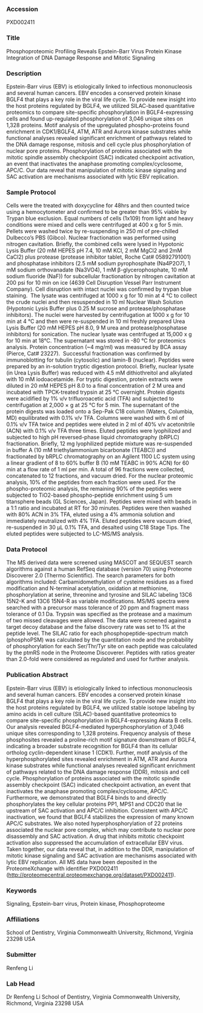 ### Accession
PXD002411

### Title
Phosphoproteomic Profiling Reveals Epstein-Barr Virus Protein Kinase Integration of DNA Damage Response and Mitotic Signaling

### Description
Epstein-Barr virus (EBV) is etiologically linked to infectious mononucleosis and several human cancers.  EBV encodes a conserved protein kinase BGLF4 that plays a key role in the viral life cycle. To provide new insight into the host proteins regulated by BGLF4, we utilized SILAC-based quantitative proteomics to compare site-specific phosphorylation in BGLF4-expressing cells and found up-regulated phosphorylation of 3,046 unique sites on 1,328 proteins.  Motif analysis of the upregulated phospho-proteins found enrichment in CDK1/BGLF4, ATM, ATR and Aurora kinase substrates while functional analyses revealed significant enrichment of pathways related to the DNA damage response, mitosis and cell cycle plus phosphorylation of nuclear pore proteins. Phosphorylation of proteins associated with the mitotic spindle assembly checkpoint (SAC) indicated checkpoint activation, an event that inactivates the anaphase promoting complex/cyclosome, APC/C. Our data reveal that manipulation of mitotic kinase signaling and SAC activation are mechanisms associated with lytic EBV replication.

### Sample Protocol
Cells were the treated with doxycycline for 48hrs and then counted twice using a hemocytometer and confirmed to be greater than 95% viable by Trypan blue exclusion. Equal numbers of cells (1x109) from light and heavy conditions were mixed and cells were centrifuged at 400 x g for 5 min. Pellets were washed twice by re-suspending in 250 ml of pre-chilled Dulbecco’s PBS (Gibco). Nuclear fractionation was performed using nitrogen cavitation. Briefly, the combined cells were lysed in Hypotonic Lysis Buffer (20 mM HEPES pH 7.4, 10 mM KCl, 2 mM MgCl2 and 2mM CaCl2) plus protease (protease inhibitor tablet, Roche Cat# 05892791001) and phosphatase inhibitors (2.5 mM sodium pyrophosphate (Na4P2O7), 1 mM sodium orthovanadate (Na3VO4), 1 mM β-glycerophosphate, 10 mM sodium fluoride (NaF)) for subcellular fractionation by nitrogen cavitation at 200 psi for 10 min on ice (4639 Cell Disruption Vessel Parr Instrument Company). Cell disruption with intact nuclei was confirmed by trypan blue staining.  The lysate was centrifuged at 1000 x g for 10 min at 4 °C to collect the crude nuclei and then resuspended in 10 ml Nuclear Wash Solution (Hypotonic Lysis Buffer plus 0.25 M sucrose and protease/phosphatase inhibitors). The nuclei were harvested by centrifugation at 1000 x g for 10 min at 4 °C and then were re-suspended in 10 ml freshly prepared Urea Lysis Buffer (20 mM HEPES pH 8.0, 9 M urea and protease/phosphatase inhibitors) for sonication. The nuclear lysate was centrifuged at 15,000 x g for 10 min at 18°C. The supernatant was stored in -80 °C for proteomics analysis. Protein concentration (~4 mg/ml) was measured by BCA assay (Pierce, Cat# 23227).  Successful fractionation was confirmed by immunoblotting for tubulin (cytosolic) and lamin-B (nuclear). Peptides were prepared by an in-solution tryptic digestion protocol. Briefly, nuclear lysate (in Urea Lysis Buffer) was reduced with 4.5 mM dithiothreitol and alkylated with 10 mM iodoacetamide. For tryptic digestion, protein extracts were diluted in 20 mM HEPES pH 8.0 to a final concentration of 2 M urea and incubated with TPCK-treated trypsin at 25 °C overnight. Protein digests were acidified by 1% v/v trifluoroacetic acid (TFA) and subjected to centrifugation at 2,000 × g at 25 °C for 5 min. The supernatant of the protein digests was loaded onto a Sep-Pak C18 column (Waters, Columbia, MD) equilibrated with 0.1% v/v TFA. Columns were washed with 6 ml of 0.1% v/v TFA twice and peptides were eluted in 2 ml of 40% v/v acetonitrile (ACN) with 0.1% v/v TFA three times. Eluted peptides were lyophilized and subjected to high pH reversed-phase liquid chromatography (bRPLC) fractionation. Briefly, 12 mg lyophilized peptide mixture was re-suspended in buffer A (10 mM triethylammonium bicarbonate (TEABC)) and fractionated by bRPLC chromatography on an Agilent 1100 LC system using a linear gradient of 8 to 60% buffer B (10 mM TEABC in 90% ACN) for 60 min at a flow rate of 1 ml per min. A total of 96 fractions were collected, concatenated to 12 fractions, and vacuum dried. For the nuclear proteomic analysis, 10% of the peptides from each fraction were used. For the phospho-proteomic analysis, the remaining 90% of the peptides were subjected to TiO2-based phospho-peptide enrichment using 5 um titansphere beads (GL Sciences, Japan). Peptides were mixed with beads in a 1:1 ratio and incubated at RT for 30 minutes. Peptides were then washed with 80% ACN in 3% TFA, eluted using a 4% ammonia solution and immediately neutralized with 4% TFA. Eluted peptides were vacuum dried, re-suspended in 30 µL 0.1% TFA, and desalted using C18 Stage Tips. The eluted peptides were subjected to LC-MS/MS analysis.

### Data Protocol
The MS derived data were screened using MASCOT and SEQUEST search algorithms against a human RefSeq database (version 70) using Proteome Discoverer 2.0 (Thermo Scientific). The search parameters for both algorithms included: Carbamidomethylation of cysteine residues as a fixed modification and N-terminal acetylation, oxidation at methionine, phosphorylation at serine, threonine and tyrosine and SILAC labeling 13C6 15N2-K and 13C6 15N4-R as variable modifications. MS/MS spectra were searched with a precursor mass tolerance of 20 ppm and fragment mass tolerance of 0.1 Da. Trypsin was specified as the protease and a maximum of two missed cleavages were allowed. The data were screened against a target decoy database and the false discovery rate was set to 1% at the peptide level. The SILAC ratio for each phosphopeptide-spectrum match (phosphoPSM) was calculated by the quantitation node and the probability of phosphorylation for each Ser/Thr/Tyr site on each peptide was calculated by the ptmRS node in the Proteome Discoverer. Peptides with ratios greater than 2.0-fold were considered as regulated and used for further analysis.

### Publication Abstract
Epstein-Barr virus (EBV) is etiologically linked to infectious mononucleosis and several human cancers. EBV encodes a conserved protein kinase BGLF4 that plays a key role in the viral life cycle. To provide new insight into the host proteins regulated by BGLF4, we utilized stable isotope labeling by amino acids in cell culture (SILAC)-based quantitative proteomics to compare site-specific phosphorylation in BGLF4-expressing Akata B cells. Our analysis revealed BGLF4-mediated hyperphosphorylation of 3,046 unique sites corresponding to 1,328 proteins. Frequency analysis of these phosphosites revealed a proline-rich motif signature downstream of BGLF4, indicating a broader substrate recognition for BGLF4 than its cellular ortholog cyclin-dependent kinase 1 (CDK1). Further, motif analysis of the hyperphosphorylated sites revealed enrichment in ATM, ATR and Aurora kinase substrates while functional analyses revealed significant enrichment of pathways related to the DNA damage response (DDR), mitosis and cell cycle. Phosphorylation of proteins associated with the mitotic spindle assembly checkpoint (SAC) indicated checkpoint activation, an event that inactivates the anaphase promoting complex/cyclosome, APC/C. Furthermore, we demonstrated that BGLF4 binds to and directly phosphorylates the key cellular proteins PP1, MPS1 and CDC20 that lie upstream of SAC activation and APC/C inhibition. Consistent with APC/C inactivation, we found that BGLF4 stabilizes the expression of many known APC/C substrates. We also noted hyperphosphorylation of 22 proteins associated the nuclear pore complex, which may contribute to nuclear pore disassembly and SAC activation. A drug that inhibits mitotic checkpoint activation also suppressed the accumulation of extracellular EBV virus. Taken together, our data reveal that, in addition to the DDR, manipulation of mitotic kinase signaling and SAC activation are mechanisms associated with lytic EBV replication. All MS data have been deposited in the ProteomeXchange with identifier PXD002411 (http://proteomecentral.proteomexchange.org/dataset/PXD002411).

### Keywords
Signaling, Epstein-barr virus, Protein kinase, Phosphoproteome

### Affiliations
School of Dentistry, Virginia Commonwealth University, Richmond, Virginia 23298 USA

### Submitter
Renfeng Li

### Lab Head
Dr Renfeng Li
School of Dentistry, Virginia Commonwealth University, Richmond, Virginia 23298 USA


